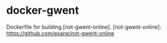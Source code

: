 # docker-gwent
Dockerfile for building [not-gwent-online].
[not-gwent-online]: https://github.com/exane/not-gwent-online
